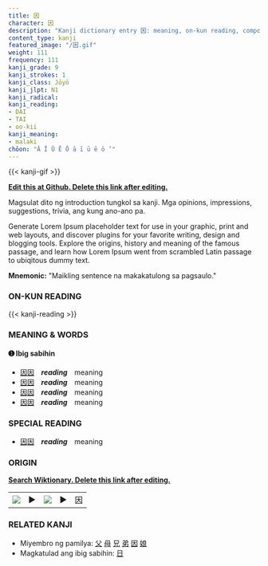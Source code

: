 ```yaml
---
title: 因
character: 因
description: "Kanji dictionary entry 因: meaning, on-kun reading, compounds, origin, related kanji"
content_type: kanji
featured_image: "/因.gif"
weight: 111
frequency: 111
kanji_grade: 9
kanji_strokes: 1
kanji_class: Jōyō
kanji_jlpt: N1
kanji_radical: 
kanji_reading: 
- DAI
- TAI
- oo-kii
kanji_meaning:
- malaki
chōon: "Ā Ī Ū Ē Ō ā ī ū ē ō ’"
---
```

[//]: # (Don't edit the line below. Kanji animated GIF code is automatically generated.)
{{< kanji-gif >}}

[//]: # (Edit below this line.)

**[Edit this at Github. Delete this link after editing.](https://github.com/tim0g/tim/tree/main/content/kanji/因/index.md)**

Magsulat dito ng introduction tungkol sa kanji. Mga opinions, impressions, suggestions, trivia, ang kung ano-ano pa.

Generate Lorem Ipsum placeholder text for use in your graphic, print and web layouts, and discover plugins for your favorite writing, design and blogging tools. Explore the origins, history and meaning of the famous passage, and learn how Lorem Ipsum went from scrambled Latin passage to ubiqitous dummy text.
 
**Mnemonic:** "Maikling sentence na makakatulong sa pagsaulo."

### ON-KUN READING

[//]: # (Don't edit the line below. ON-KUN READING code is automatically generated.)
{{< kanji-reading >}}

### MEANING & WORDS

#### ➊ **Ibig sabihin**
  - [因](../因)[因](../因)　***reading***　meaning
  - [因](../因)[因](../因)　***reading***　meaning
  - [因](../因)[因](../因)　***reading***　meaning
  - [因](../因)[因](../因)　***reading***　meaning

### SPECIAL READING
  - [因](../因)[因](../因)　***reading***　meaning

### ORIGIN

**[Search Wiktionary. Delete this link after editing.](https://wiktionary.org/wiki/因)**
<table class="kanji-table"><tr><td>
<img src="60px-因-bronze.svg.png">
</td><td>▶</td><td>
<img src="60px-因-oracle.svg.png">
</td><td>▶</td>
<td class="kanji-origin">因</td>
</tr></table>

### RELATED KANJI
- Miyembro ng pamilya: [父](../父) [母](../母) [兄](../兄) [弟](../弟) [因](../因) [娘](../娘)
- Magkatulad ang ibig sabihin: [日](../日)
